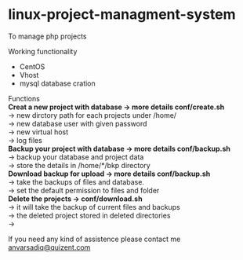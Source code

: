 # linux-project-managment-system
To manage php projects 

Working functionality<br>
+ CentOS<br>
+ Vhost<br>
+ mysql database cration<br>

Functions<br>
<b>Creat a new project with database -> more details conf/create.sh<br></b>
      -> new dirctory path for each projects under /home/<br>
      -> new database user with given password<br>
      -> new virtual host<br>
      -> log files<br>
<b>Backup your project with database -> more details conf/backup.sh<br></b>
      -> backup your database and project data<br>
      -> store the details in /home/*/bkp directory<br>
<b>Download backup for upload -> more details conf/backup.sh<br></b>
      -> take the backups of files and database.<br>
      -> set the default permission to files and folder<br>
<b>Delete the projects -> conf/download.sh<br></b>
      -> it will take the backup of current files and backups<br>
      -> the deleted project stored in deleted directories<br>
      -> 

If you need any kind of assistence please contact me
anvarsadiq@quizent.com
